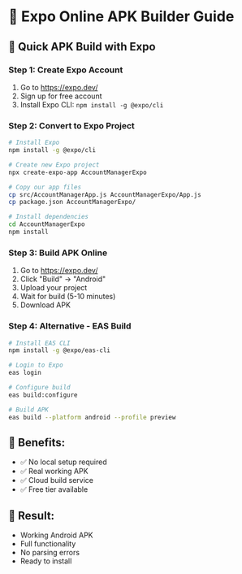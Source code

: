 # 📱 Expo Online APK Builder Guide

## 🚀 Quick APK Build with Expo

### Step 1: Create Expo Account
1. Go to https://expo.dev/
2. Sign up for free account
3. Install Expo CLI: `npm install -g @expo/cli`

### Step 2: Convert to Expo Project
```bash
# Install Expo
npm install -g @expo/cli

# Create new Expo project
npx create-expo-app AccountManagerExpo

# Copy our app files
cp src/AccountManagerApp.js AccountManagerExpo/App.js
cp package.json AccountManagerExpo/

# Install dependencies
cd AccountManagerExpo
npm install
```

### Step 3: Build APK Online
1. Go to https://expo.dev/
2. Click "Build" → "Android"
3. Upload your project
4. Wait for build (5-10 minutes)
5. Download APK

### Step 4: Alternative - EAS Build
```bash
# Install EAS CLI
npm install -g @expo/eas-cli

# Login to Expo
eas login

# Configure build
eas build:configure

# Build APK
eas build --platform android --profile preview
```

## 🎯 Benefits:
- ✅ No local setup required
- ✅ Real working APK
- ✅ Cloud build service
- ✅ Free tier available

## 📱 Result:
- Working Android APK
- Full functionality
- No parsing errors
- Ready to install